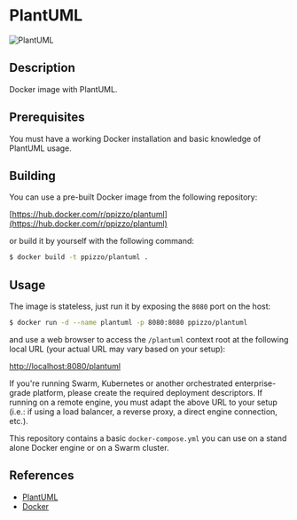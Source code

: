 # PlantUML

![PlantUML](http://plantuml.com/logo3.png)

## Description
Docker image with PlantUML.

## Prerequisites
You must have a working Docker installation and basic knowledge of PlantUML usage.

## Building
You can use a pre-built Docker image from the following repository:

[https://hub.docker.com/r/ppizzo/plantuml](https://hub.docker.com/r/ppizzo/plantuml)

or build it by yourself with the following command:

```bash
$ docker build -t ppizzo/plantuml .
```

## Usage
The image is stateless, just run it by exposing the `8080` port on the host:
```bash
$ docker run -d --name plantuml -p 8080:8080 ppizzo/plantuml
```
and use a web browser to access the `/plantuml` context root at the following local URL (your actual URL may vary based on your setup):

[http://localhost:8080/plantuml](http://localhost:8080/plantuml)

If you're running Swarm, Kubernetes or another orchestrated enterprise-grade platform, please create the required deployment descriptors. If running on a remote engine, you must adapt the above URL to your setup (i.e.: if using a load balancer, a reverse proxy, a direct engine connection, etc.).

This repository contains a basic `docker-compose.yml` you can use on a stand alone Docker engine or on a Swarm cluster.

## References
* [PlantUML](http://plantuml.com/)
* [Docker](https://www.docker.com/)
